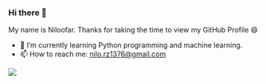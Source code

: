 ### Hi there 👋

My name is Niloofar. Thanks for taking the time to view my GitHub Profile 😄

- 🌱 I’m currently learning Python programming and machine learning.
- 📫 How to reach me: nilo.rz1376@gmail.com

<a href="https://github.com/NiloofarRazi76">
<img align="center" src="https://github-readme-stats.vercel.app/api?username=NiloofarRazi76&show_icons=true&count_private=true&include_all_commits=true" /></a>
